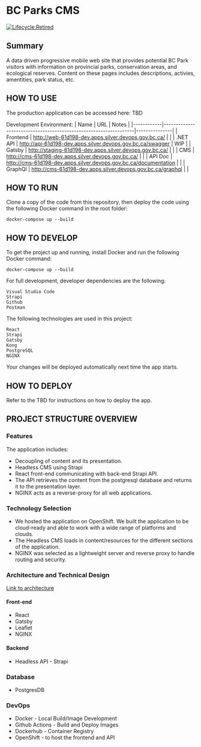 # BC Parks CMS

[![Lifecycle:Retired](https://img.shields.io/badge/Lifecycle-Retired-d45500)](<Redirect-URL>)

## Summary 
A data driven progressive mobile web site that provides potential BC Park visitors with information on provincial parks, conservation areas, and ecological reserves.  Content on these pages includes descriptions, activies, amentities, park status, etc.

## HOW TO USE
The production application can be accessed here: TBD

Development Environment:
| Name       | URL                                                              | Notes         |
|------------|------------------------------------------------------------------|---------------|
| Frontend   | http://web-61d198-dev.apps.silver.devops.gov.bc.ca/              |               |
| .NET API   | http://api-61d198-dev.apps.silver.devops.gov.bc.ca/swagger       | WIP           |
| Gatsby     | http://staging-61d198-dev.apps.silver.devops.gov.bc.ca/          |               |
| CMS        | http://cms-61d198-dev.apps.silver.devops.gov.bc.ca/              |               |
| API Doc    | http://cms-61d198-dev.apps.silver.devops.gov.bc.ca/documentation |               |
| GraphQl    | http://cms-61d198-dev.apps.silver.devops.gov.bc.ca/graphql       |               |



## HOW TO RUN

Clone a copy of the code from this repository, then deploy the code using the
following Docker command in the root folder:

	docker-compose up --build
   
## HOW TO DEVELOP

To get the project up and running, install Docker and run the following
Docker command:

	docker-compose up --build

For full development, developer dependencies are the following:

	Visual Studio Code
  	Strapi
	Github
	Postman

The following technologies are used in this project:

	React
	Strapi
  	Gatsby
  	Kong
	PostgreSQL
	NGINX

Your changes will be deployed automatically next time the app starts.

## HOW TO DEPLOY
Refer to the TBD for instructions on how to deploy the app.

## PROJECT STRUCTURE OVERVIEW

### Features
The application includes:
* Decoupling of content and its presentation.  
* Headless CMS using Strapi
* React front-end communicating with back-end Strapi API.  
* The API retrieves the content from the postgresql database and returns it to the presentation layer.
* NGINX acts as a reverse-proxy for all web applications.


### Technology Selection
* We hosted the application on OpenShift.  We built the application to be cloud-ready and able to work with a wide range of platforms and clouds.
* The Headless CMS loads in content/resources for the different sections of the application.
* NGINX was selected as a lightweight server and reverse proxy to handle routing and security.


### Architecture and Technical Design

[Link to architecture](docs/Architecture.md)

#### Front-end

* React
* Gatsby
* Leaflet 
* NGINX

#### Backend

* Headless API - Strapi

### Database

* PostgresDB

### DevOps

* Docker - Local Build/Image Development
* Github Actions - Build and Deploy Images
* Dockerhub - Container Registry
* OpenShift - to host the frontend and API

